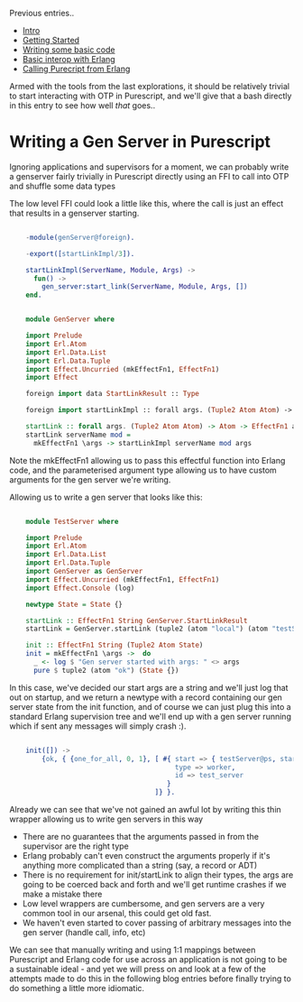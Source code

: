 Previous entries..

- [Intro](/entries/functional-erlang---purescript-on-the-beam---intro.html)
- [Getting Started](/entries/purescript-on-the-beam:-getting-started.html)
- [Writing some basic code](/entries/purescript-on-the-beam---writing-some-basic-code.html)
- [Basic interop with Erlang](/entries/purescript-on-the-beam---basic-interop-with-erlang.html)
- [Calling Purecript from Erlang](/entries/purescript-on-the-beam---otp-from-scratch.html)

Armed with the tools from the last explorations, it should be relatively trivial to start interacting with OTP in Purescript, and we'll give that a bash directly in this entry to see how well *that* goes..

# Writing a Gen Server in Purescript

Ignoring applications and supervisors for a moment, we can probably write a genserver fairly trivially in Purescript directly using an FFI to call into OTP and shuffle some data types

The low level FFI could look a little like this, where the call is just an effect that results in a genserver starting.

```erlang

    -module(genServer@foreign).

    -export([startLinkImpl/3]).

    startLinkImpl(ServerName, Module, Args) ->
      fun() ->
        gen_server:start_link(ServerName, Module, Args, [])
    end.

```

```haskell

    module GenServer where

    import Prelude
    import Erl.Atom
    import Erl.Data.List
    import Erl.Data.Tuple
    import Effect.Uncurried (mkEffectFn1, EffectFn1)
    import Effect

    foreign import data StartLinkResult :: Type

    foreign import startLinkImpl :: forall args. (Tuple2 Atom Atom) -> Atom -> args -> Effect StartLinkResult

    startLink :: forall args. (Tuple2 Atom Atom) -> Atom -> EffectFn1 args StartLinkResult
    startLink serverName mod =
      mkEffectFn1 \args -> startLinkImpl serverName mod args

```

Note the mkEffectFn1 allowing us to pass this effectful function into Erlang code, and the parameterised argument type allowing us to have custom arguments for the gen server we're writing.

Allowing us to write a gen server that looks like this:


```haskell

    module TestServer where

    import Prelude
    import Erl.Atom
    import Erl.Data.List
    import Erl.Data.Tuple
    import GenServer as GenServer
    import Effect.Uncurried (mkEffectFn1, EffectFn1)
    import Effect.Console (log)

    newtype State = State {}

    startLink :: EffectFn1 String GenServer.StartLinkResult  
    startLink = GenServer.startLink (tuple2 (atom "local") (atom "testServer")) (atom "testServer@ps")

    init :: EffectFn1 String (Tuple2 Atom State)
    init = mkEffectFn1 \args ->  do
      _ <- log $ "Gen server started with args: " <> args
      pure $ tuple2 (atom "ok") (State {})

```

In this case, we've decided our start args are a string and we'll just log that out on startup, and we return a newtype with a record containing our gen server state from the init function, and of course we can just plug this into a standard Erlang supervision tree and we'll end up with a gen server running which if sent any messages will simply crash :).


```erlang

    init([]) ->
        {ok, { {one_for_all, 0, 1}, [ #{ start => { testServer@ps, startLink, [<<"Your args">>] },
                                         type => worker,
                                         id => test_server
                                       }
                                    ]} }.

```

Already we can see that we've not gained an awful lot by writing this thin wrapper allowing us to write gen servers in this way

- There are no guarantees that the arguments passed in from the supervisor are the right type
- Erlang probably can't even construct the arguments properly if it's anything more complicated than a string (say, a record or ADT)
- There is no requirement for init/startLink to align their types, the args are going to be coerced back and forth and we'll get runtime crashes if we make a mistake there
- Low level wrappers are cumbersome, and gen servers are a very common tool in our arsenal, this could get old fast.
- We haven't even started to cover passing of arbitrary messages into the gen server (handle call, info, etc)

We can see that manually writing and using 1:1 mappings between Purescript and Erlang code for use across an application is not going to be a sustainable ideal - and yet we will press on and look at a few of the attempts made to do this in the following blog entries before finally trying to do something a little more idiomatic.
